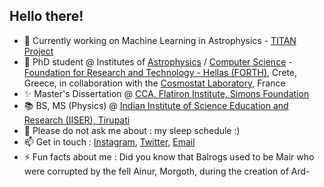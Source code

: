 ## Hello there!

- 🔭 Currently working on Machine Learning in Astrophysics - [TITAN Project](https://spl.ics.forth.gr/titan)
- 🌱 PhD student @ Institutes of [Astrophysics](https://www.ia.forth.gr/) / [Computer Science](https://www.ics.forth.gr/) - [Foundation for Research and Technology - Hellas (FORTH)](https://www.forth.gr/en/home/), Crete, Greece, in collaboration with the [Cosmostat Laboratory](https://www.cosmostat.org/), France
- ✨ Master's Dissertation @ [CCA, Flatiron Institute, Simons Foundation](https://www.simonsfoundation.org/flatiron/center-for-computational-astrophysics/)
- 📚 BS, MS (Physics) @ [Indian Institute of Science Education and Research (IISER), Tirupati](https://www.iisertirupati.ac.in/)
- 💬 Please do not ask me about : my sleep schedule :)
- 📫 Get in touch : [Instagram](instagram.com/spy.d_42), [Twitter](twitter.com/LahiryArnab), [Email](mailto:alahiry@ics.forth.gr)
- ⚡ Fun facts about me : Did you know that Balrogs used to be Mair who were corrupted by the fell Ainur, Morgoth, during the creation of Ard-

